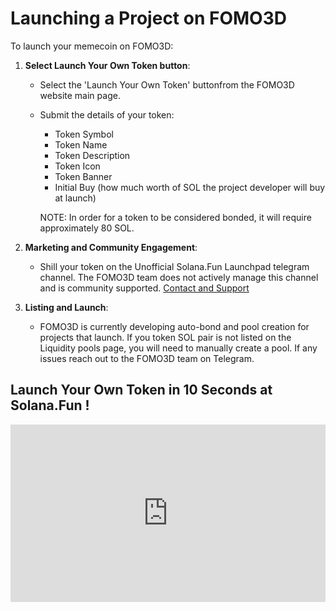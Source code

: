 # Launching a Project on FOMO3D

To launch your memecoin on FOMO3D:

1. **Select Launch Your Own Token button**:
   - Select the 'Launch Your Own Token' buttonfrom the FOMO3D website main page.
   - Submit the details of your token:
     - Token Symbol
     - Token Name
     - Token Description
     - Token Icon
     - Token Banner
     - Initial Buy (how much worth of SOL the project developer will buy at launch)

     NOTE: In order for a token to be considered bonded, it will require approximately 80 SOL.

2. **Marketing and Community Engagement**:
   - Shill your token on the Unofficial Solana.Fun Launchpad telegram channel. The FOMO3D team does not actively manage this channel and is community supported. [Contact and Support](../contact-and-support.md)

3. **Listing and Launch**:
   - FOMO3D is currently developing auto-bond and pool creation for projects that launch. If you token SOL pair is not listed on the Liquidity pools page, you will need to manually create a pool. If any issues reach out to the FOMO3D team on Telegram.

<div style="margin-top: 20px;"></div>

## Launch Your Own Token in 10 Seconds at Solana.Fun !

<div style="position: relative; width: 100%; padding-bottom: 56.25%; height: 0;">
    <iframe src="https://www.youtube.com/embed/g8nbpGDAnZc?autoplay=1&rel=0&si=9WVqUdGeaFP-2XAG" title="YouTube video player" frameborder="0" allow="accelerometer; autoplay; clipboard-write; encrypted-media; gyroscope; picture-in-picture; web-share" referrerpolicy="strict-origin-when-cross-origin" allowfullscreen style="position: absolute; top: 0; left: 0; width: 100%; height: 100%;"></iframe>
</div>